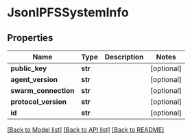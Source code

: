 # JsonIPFSSystemInfo


## Properties
Name | Type | Description | Notes
------------ | ------------- | ------------- | -------------
**public_key** | **str** |  | [optional] 
**agent_version** | **str** |  | [optional] 
**swarm_connection** | **str** |  | [optional] 
**protocol_version** | **str** |  | [optional] 
**id** | **str** |  | [optional] 

[[Back to Model list]](../README.md#documentation-for-models) [[Back to API list]](../README.md#documentation-for-api-endpoints) [[Back to README]](../README.md)


